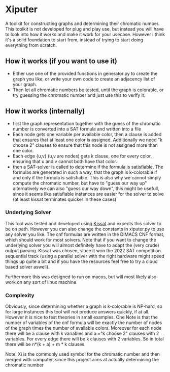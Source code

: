 # Xiputer 
A toolkit for constructing graphs and determining their chromatic number. This toolkit is not developed for 
plug and play use, but instead you will have to look into how it works and make it work for your usecase.
However i think it's a solid foundation to start from, instead of trying to start doing everything from scratch.

## How it works (if you want to use it)
- Either use one of the provided functions in generator.py to create the graph you like, or write your own code 
  to create an adjacency list of your graph.
- Then let all chromatic numbers be tested, until the graph is colorable, or try guessing the chromatic number and 
  just use this to verify it.
  
## How it works (internally)
- first the graph representation together with the guess of the chromatic number is converted into a SAT formula
  and written into a file 
- Each node gets one variable per available color, then a clause is added that ensures 
  that at least one color is assigned. Additionally we need "k choose 2" clauses to ensure that this node is not 
  assigned more than one color.
- Each edge {u,v} (u,v are nodes) gets k clause, one for every color, ensuring that u and v cannot both have that color.
- then a SAT-solver is called to determine if the formula is satisfiable. The formulas are generated in such a way,
that the graph is k-colorable if and only if the formula is satisfiable. This is also why we cannot simply 
  compute the chromatic number, but have to "guess our way up" alternatively we can also "guess our way down", this 
  might be usefull, since it seems like satisfiable instances are easier for the solver to solve (at least kissat 
  terminates quicker in these cases)

### Underlying Solver
This tool was tested and developed using [Kissat](https://github.com/arminbiere/kissat) and expects this solver
to be on path. However you can also change the constants in xiputer.py to use any solver you like. The cnf formulas 
are written in the DIMACS CNF format, which should work for most solvers. Note that if you want to change the underlying
solver you will almost definitely have to adapt the (very crude) output parsing.
Kissat was chosen, since it won the 2022 SAT competition sequential track (using a parallel solver with the right
hardware might speed things up quite a bit and if you have the resources feel free to try a cloud based solver aswell).

Furthermore this was designed to run on macos, but will most likely also work on any sort of linux machine.

### Complexity
Obviously, since determining whether a graph is k-colorable is NP-hard, so for large instances this tool will not 
produce answers quickly, if at all. However it is nice to test theories in small examples. One Note is that the number
of variables of the cnf formula will be exactly the number of nodes of the graph times the number of available colors.
Moreover for each node there will be a clause with k variables and a:="k choose 2" clauses with 2 variables.
For every edge there will be k clauses with 2 variables. So in total there will be n*(k + a) + m * k clauses 

Note: Xi is the commonly used symbol for the chromatic number and then merged with computer, since this project 
aims at actually determining the chromatic number